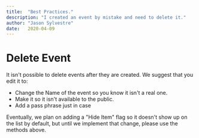 ```yaml
---
title:  "Best Practices."
description: "I created an event by mistake and need to delete it."
author: "Jason Sylvestre"
date:   2020-04-09
---
```


# Delete Event

It isn't possible to delete events after they are created. We suggest that you edit it to:
* Change the Name of the event so you know it isn't a real one.
* Make it so it isn't available to the public.
* Add a pass phrase just in case

Eventually, we plan on adding a "Hide Item" flag so it doesn't show up on the list by default, but until we implement that change, please use the methods above.